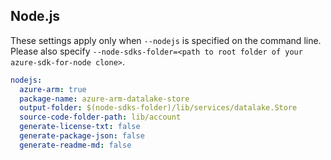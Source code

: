 ## Node.js

These settings apply only when `--nodejs` is specified on the command line.
Please also specify `--node-sdks-folder=<path to root folder of your azure-sdk-for-node clone>`.

``` yaml $(nodejs)
nodejs:
  azure-arm: true
  package-name: azure-arm-datalake-store
  output-folder: $(node-sdks-folder)/lib/services/datalake.Store
  source-code-folder-path: lib/account
  generate-license-txt: false
  generate-package-json: false
  generate-readme-md: false
```
